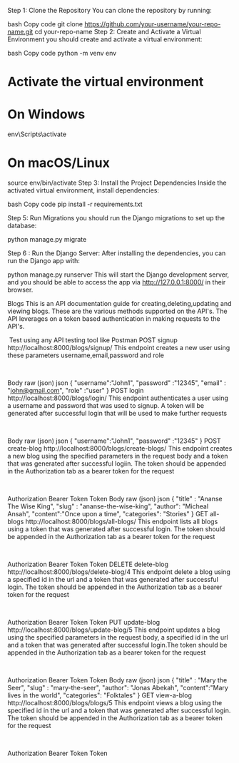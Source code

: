 Step 1: Clone the Repository
You can clone the repository by running:

bash
Copy code
git clone https://github.com/your-username/your-repo-name.git
cd your-repo-name
Step 2: Create and Activate a Virtual Environment
you should create and activate a virtual environment:

bash
Copy code
python -m venv env
# Activate the virtual environment
# On Windows
env\Scripts\activate
# On macOS/Linux
source env/bin/activate
Step 3: Install the Project Dependencies
Inside the activated virtual environment, install dependencies:

bash
Copy code
pip install -r requirements.txt

Step 5: Run Migrations
you should run the Django migrations to set up the database:

python manage.py migrate

Step 6 : Run the Django Server:
After installing the dependencies, you can run the Django app with:


python manage.py runserver
This will start the Django development server, and you should be able to access the app via http://127.0.0.1:8000/ in their browser.


Blogs
This is an API documentation guide for creating,deleting,updating and viewing blogs.
These are the various methods supported on the API's. The API leverages on a token based authentication in making requests to the API's.

﻿
Test using any API testing tool like Postman 
POST
signup
http://localhost:8000/blogs/signup/
This endpoint creates a new user using these parameters username,email,password and role

﻿

Body
raw (json)
json
{
    "username":"John1",
    "password" :"12345",
    "email" : "john@gmail.com",
     "role" :"user"
}
POST
login
http://localhost:8000/blogs/login/
This endpoint authenticates a user using a username and password that was used to signup.
A token will be generated after successful login that will be used to make further requests

﻿

Body
raw (json)
json
{
    "username":"John1",
    "password" :"12345"
}
POST
create-blog
http://localhost:8000/blogs/create-blogs/
This endpoint creates a new blog using the specified parameters in the request body and a token that was generated after successful logiin. The token should be appended in the Authorization tab as a bearer token for the request

﻿

Authorization
Bearer Token
Token
<token>
Body
raw (json)
json
{
       "title" : "Ananse The Wise King",
        "slug" : "ananse-the-wise-king",
         "author": "Micheal Ansah",
         "content":"Once upon a time",
         "categories": "Stories"
}
GET
all-blogs
http://localhost:8000/blogs/all-blogs/
This endpoint lists all blogs using a token that was generated after successful login. The token should be appended in the Authorization tab as a bearer token for the request

﻿

Authorization
Bearer Token
Token
<token>
DELETE
delete-blog
http://localhost:8000/blogs/delete-blog/4
This endpoint delete a blog using a specified id in the url and a token that was generated after successful login. The token should be appended in the Authorization tab as a bearer token for the request

﻿

Authorization
Bearer Token
Token
<token>
PUT
update-blog
http://localhost:8000/blogs/update-blog/5
This endpoint updates a blog using the specified parameters in the request body, a specified id in the url and a token that was generated after successful login.The token should be appended in the Authorization tab as a bearer token for the request

﻿

Authorization
Bearer Token
Token
<token>
Body
raw (json)
json
{
       "title" : "Mary the Seer",
        "slug" : "mary-the-seer",
         "author": "Jonas Abekah",
         "content":"Mary lives in the world",
         "categories": "Folktales"
}
GET
view-a-blog
http://localhost:8000/blogs/blogs/5
This endpoint views a blog using the specified id in the url and a token that was generated after successful login. The token should be appended in the Authorization tab as a bearer token for the request

﻿

Authorization
Bearer Token
Token
<token>